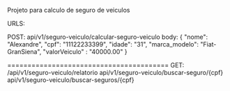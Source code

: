 Projeto para calculo de seguro de veiculos

URLS:

POST:
api/v1/seguro-veiculo/calcular-seguro-veiculo
body:
{
	"nome": "Alexandre",
	"cpf": "11122233399",
	"idade": "31",
	"marca_modelo": "Fiat-GranSiena",
   "valorVeiculo" : "40000.00"
}

========================================
GET:
/api/v1/seguro-veiculo/relatorio
api/v1/seguro-veiculo/buscar-seguro/{cpf}
api/v1/seguro-veiculo/buscar-seguros/{cpf}
